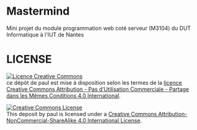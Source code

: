 # Mastermind
Mini projet du module programmation web coté serveur (M3104) du DUT Informatique à l'IUT de Nantes<br/>

# LICENSE
<a rel="license" href="http://creativecommons.org/licenses/by-nc-sa/4.0/">
  <img alt="Licence Creative Commons" style="border-width:0" src="https://i.creativecommons.org/l/by-nc-sa/4.0/88x31.png" />
</a>
<br />ce dépôt de paul est mise à disposition selon les termes de la <a rel="license" href="http://creativecommons.org/licenses/by-nc-sa/4.0/">
licence Creative Commons Attribution - Pas d’Utilisation Commerciale - Partage dans les Mêmes Conditions 4.0 International</a>.


<a rel="license" href="http://creativecommons.org/licenses/by-nc-sa/4.0/"><img alt="Creative Commons License" style="border-width:0" src="https://i.creativecommons.org/l/by-nc-sa/4.0/88x31.png" /></a><br /><span xmlns:dct="http://purl.org/dc/terms/" property="dct:title">This deposit</span> by <span xmlns:cc="http://creativecommons.org/ns#" property="cc:attributionName">paul</span> is licensed under a <a rel="license" href="http://creativecommons.org/licenses/by-nc-sa/4.0/">Creative Commons Attribution-NonCommercial-ShareAlike 4.0 International License</a>.
